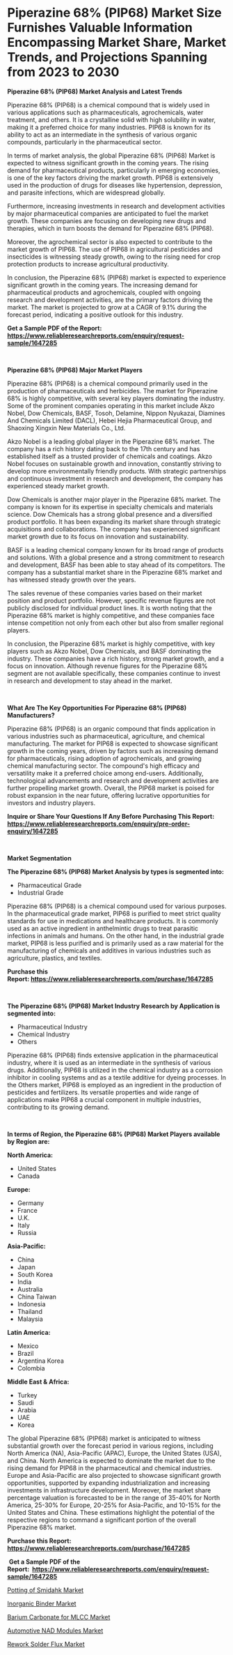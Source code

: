 <p><h1>Piperazine 68% (PIP68) Market Size Furnishes Valuable Information Encompassing Market Share, Market Trends, and Projections Spanning from 2023 to 2030</h1></p><p><strong>Piperazine 68% (PIP68) Market Analysis and Latest Trends</strong></p>
<p><p>Piperazine 68% (PIP68) is a chemical compound that is widely used in various applications such as pharmaceuticals, agrochemicals, water treatment, and others. It is a crystalline solid with high solubility in water, making it a preferred choice for many industries. PIP68 is known for its ability to act as an intermediate in the synthesis of various organic compounds, particularly in the pharmaceutical sector.</p><p>In terms of market analysis, the global Piperazine 68% (PIP68) Market is expected to witness significant growth in the coming years. The rising demand for pharmaceutical products, particularly in emerging economies, is one of the key factors driving the market growth. PIP68 is extensively used in the production of drugs for diseases like hypertension, depression, and parasite infections, which are widespread globally.</p><p>Furthermore, increasing investments in research and development activities by major pharmaceutical companies are anticipated to fuel the market growth. These companies are focusing on developing new drugs and therapies, which in turn boosts the demand for Piperazine 68% (PIP68).</p><p>Moreover, the agrochemical sector is also expected to contribute to the market growth of PIP68. The use of PIP68 in agricultural pesticides and insecticides is witnessing steady growth, owing to the rising need for crop protection products to increase agricultural productivity.</p><p>In conclusion, the Piperazine 68% (PIP68) market is expected to experience significant growth in the coming years. The increasing demand for pharmaceutical products and agrochemicals, coupled with ongoing research and development activities, are the primary factors driving the market. The market is projected to grow at a CAGR of 9.1% during the forecast period, indicating a positive outlook for this industry.</p></p>
<p><strong>Get a Sample PDF of the Report:&nbsp; <a href="https://www.reliableresearchreports.com/enquiry/request-sample/1647285">https://www.reliableresearchreports.com/enquiry/request-sample/1647285</a></strong></p>
<p>&nbsp;</p>
<p><strong>Piperazine 68% (PIP68) Major Market Players</strong></p>
<p><p>Piperazine 68% (PIP68) is a chemical compound primarily used in the production of pharmaceuticals and herbicides. The market for Piperazine 68% is highly competitive, with several key players dominating the industry. Some of the prominent companies operating in this market include Akzo Nobel, Dow Chemicals, BASF, Tosoh, Delamine, Nippon Nyukazai, Diamines And Chemicals Limited (DACL), Hebei Hejia Pharmaceutical Group, and Shaoxing Xingxin New Materials Co., Ltd. </p><p>Akzo Nobel is a leading global player in the Piperazine 68% market. The company has a rich history dating back to the 17th century and has established itself as a trusted provider of chemicals and coatings. Akzo Nobel focuses on sustainable growth and innovation, constantly striving to develop more environmentally friendly products. With strategic partnerships and continuous investment in research and development, the company has experienced steady market growth.</p><p>Dow Chemicals is another major player in the Piperazine 68% market. The company is known for its expertise in specialty chemicals and materials science. Dow Chemicals has a strong global presence and a diversified product portfolio. It has been expanding its market share through strategic acquisitions and collaborations. The company has experienced significant market growth due to its focus on innovation and sustainability.</p><p>BASF is a leading chemical company known for its broad range of products and solutions. With a global presence and a strong commitment to research and development, BASF has been able to stay ahead of its competitors. The company has a substantial market share in the Piperazine 68% market and has witnessed steady growth over the years.</p><p>The sales revenue of these companies varies based on their market position and product portfolio. However, specific revenue figures are not publicly disclosed for individual product lines. It is worth noting that the Piperazine 68% market is highly competitive, and these companies face intense competition not only from each other but also from smaller regional players.</p><p>In conclusion, the Piperazine 68% market is highly competitive, with key players such as Akzo Nobel, Dow Chemicals, and BASF dominating the industry. These companies have a rich history, strong market growth, and a focus on innovation. Although revenue figures for the Piperazine 68% segment are not available specifically, these companies continue to invest in research and development to stay ahead in the market.</p></p>
<p>&nbsp;</p>
<p><strong>What Are The Key Opportunities For Piperazine 68% (PIP68) Manufacturers?</strong></p>
<p><p>Piperazine 68% (PIP68) is an organic compound that finds application in various industries such as pharmaceutical, agriculture, and chemical manufacturing. The market for PIP68 is expected to showcase significant growth in the coming years, driven by factors such as increasing demand for pharmaceuticals, rising adoption of agrochemicals, and growing chemical manufacturing sector. The compound's high efficacy and versatility make it a preferred choice among end-users. Additionally, technological advancements and research and development activities are further propelling market growth. Overall, the PIP68 market is poised for robust expansion in the near future, offering lucrative opportunities for investors and industry players.</p></p>
<p><strong>Inquire or Share Your Questions If Any Before Purchasing This Report: <a href="https://www.reliableresearchreports.com/enquiry/pre-order-enquiry/1647285">https://www.reliableresearchreports.com/enquiry/pre-order-enquiry/1647285</a></strong></p>
<p>&nbsp;</p>
<p><strong>Market Segmentation</strong></p>
<p><strong>The Piperazine 68% (PIP68) Market Analysis by types is segmented into:</strong></p>
<p><ul><li>Pharmaceutical Grade</li><li>Industrial Grade</li></ul></p>
<p><p>Piperazine 68% (PIP68) is a chemical compound used for various purposes. In the pharmaceutical grade market, PIP68 is purified to meet strict quality standards for use in medications and healthcare products. It is commonly used as an active ingredient in anthelmintic drugs to treat parasitic infections in animals and humans. On the other hand, in the industrial grade market, PIP68 is less purified and is primarily used as a raw material for the manufacturing of chemicals and additives in various industries such as agriculture, plastics, and textiles.</p></p>
<p><strong>Purchase this Report:&nbsp;<a href="https://www.reliableresearchreports.com/purchase/1647285">https://www.reliableresearchreports.com/purchase/1647285</a></strong></p>
<p>&nbsp;</p>
<p><strong>The Piperazine 68% (PIP68) Market Industry Research by Application is segmented into:</strong></p>
<p><ul><li>Pharmaceutical Industry</li><li>Chemical Industry</li><li>Others</li></ul></p>
<p><p>Piperazine 68% (PIP68) finds extensive application in the pharmaceutical industry, where it is used as an intermediate in the synthesis of various drugs. Additionally, PIP68 is utilized in the chemical industry as a corrosion inhibitor in cooling systems and as a textile additive for dyeing processes. In the Others market, PIP68 is employed as an ingredient in the production of pesticides and fertilizers. Its versatile properties and wide range of applications make PIP68 a crucial component in multiple industries, contributing to its growing demand.</p></p>
<p>&nbsp;</p>
<p><strong>In terms of Region, the Piperazine 68% (PIP68) Market Players available by Region are:</strong></p>
<p>
    <p> <strong> North America: </strong>
        <ul>
            <li>United States</li>
            <li>Canada</li>
        </ul>
        </p> 
    <p> <strong> Europe: </strong>
        <ul>
            <li>Germany</li>
            <li>France</li>
            <li>U.K.</li>
            <li>Italy</li>
            <li>Russia</li>
        </ul>
        </p> 
    <p> <strong> Asia-Pacific: </strong>
        <ul>
            <li>China</li>
            <li>Japan</li>
            <li>South Korea</li>
            <li>India</li>
            <li>Australia</li>
            <li>China Taiwan</li>
            <li>Indonesia</li>
            <li>Thailand</li>
            <li>Malaysia</li>
        </ul>
        </p> 
    <p> <strong> Latin America: </strong>
        <ul>
            <li>Mexico</li>
            <li>Brazil</li>
            <li>Argentina Korea</li>
            <li>Colombia</li>
        </ul>
        </p> 
    <p> <strong> Middle East & Africa: </strong>
        <ul>
            <li>Turkey</li>
            <li>Saudi</li>
            <li>Arabia</li>
            <li>UAE</li>
            <li>Korea</li>
        </ul>
    </p>
    </p>
<p><p>The global Piperazine 68% (PIP68) market is anticipated to witness substantial growth over the forecast period in various regions, including North America (NA), Asia-Pacific (APAC), Europe, the United States (USA), and China. North America is expected to dominate the market due to the rising demand for PIP68 in the pharmaceutical and chemical industries. Europe and Asia-Pacific are also projected to showcase significant growth opportunities, supported by expanding industrialization and increasing investments in infrastructure development. Moreover, the market share percentage valuation is forecasted to be in the range of 35-40% for North America, 25-30% for Europe, 20-25% for Asia-Pacific, and 10-15% for the United States and China. These estimations highlight the potential of the respective regions to command a significant portion of the overall Piperazine 68% market.</p></p>
<p><strong>Purchase this Report: <a href="https://www.reliableresearchreports.com/purchase/1647285">https://www.reliableresearchreports.com/purchase/1647285</a></strong></p>
<p>&nbsp;<strong>Get a Sample PDF of the Report:&nbsp;&nbsp;<a href="https://www.reliableresearchreports.com/enquiry/request-sample/1647285">https://www.reliableresearchreports.com/enquiry/request-sample/1647285</a></strong></p>
<p><strong></strong></p>
<p><p><a href="https://medium.com/@janbogisich/potting-of-smidahk-market-insight-market-trends-growth-forecasted-from-2023-to-2030-b8b2a3e7c702">Potting of Smidahk Market</a></p><p><a href="https://medium.com/@albertakoss2023/inorganic-binder-market-furnishes-information-on-market-share-market-trends-and-market-growth-e5a93346ca6f">Inorganic Binder Market</a></p><p><a href="https://github.com/rahu1501/Market-Research-Report-List-1/blob/main/barium-carbonate-for-mlcc-market.md">Barium Carbonate for MLCC Market</a></p><p><a href="https://github.com/rahu1502/Market-Research-Report-List-1/blob/main/automotive-nad-modules-market.md">Automotive NAD Modules Market</a></p><p><a href="https://medium.com/@jenniebrown07/rework-solder-flux-market-size-cagr-trends-2024-2030-cddb580f2f77">Rework Solder Flux Market</a></p></p>